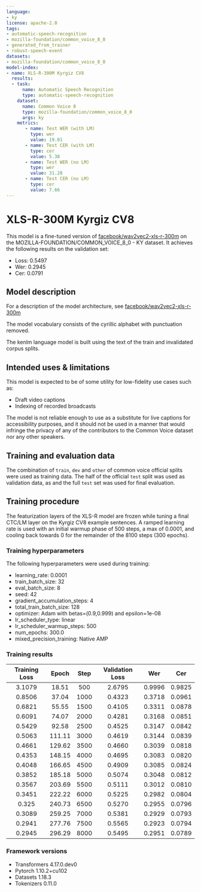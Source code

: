 ```yaml
---
language:
- ky
license: apache-2.0
tags:
- automatic-speech-recognition
- mozilla-foundation/common_voice_8_0
- generated_from_trainer
- robust-speech-event
datasets:
- mozilla-foundation/common_voice_8_0
model-index:
- name: XLS-R-300M Kyrgiz CV8
  results:
  - task: 
      name: Automatic Speech Recognition 
      type: automatic-speech-recognition
    dataset:
      name: Common Voice 8
      type: mozilla-foundation/common_voice_8_0
      args: ky
    metrics:
       - name: Test WER (with LM)
         type: wer
         value: 19.01
       - name: Test CER (with LM)
         type: cer
         value: 5.38
       - name: Test WER (no LM)
         type: wer
         value: 31.28
       - name: Test CER (no LM)
         type: cer
         value: 7.66
---
```


<!-- This model card has been generated automatically according to the information the Trainer had access to. You
should probably proofread and complete it, then remove this comment. -->

# XLS-R-300M Kyrgiz CV8

This model is a fine-tuned version of [facebook/wav2vec2-xls-r-300m](https://huggingface.co/facebook/wav2vec2-xls-r-300m) on the MOZILLA-FOUNDATION/COMMON_VOICE_8_0 - KY dataset.
It achieves the following results on the validation set:
- Loss: 0.5497
- Wer: 0.2945
- Cer: 0.0791

## Model description

For a description of the model architecture, see [facebook/wav2vec2-xls-r-300m](https://huggingface.co/facebook/wav2vec2-xls-r-300m)

The model vocabulary consists of the cyrillic alphabet with punctuation removed.

The kenlm language model is built using the text of the train and invalidated corpus splits.

## Intended uses & limitations

This model is expected to be of some utility for low-fidelity use cases such as:
- Draft video captions
- Indexing of recorded broadcasts

The model is not reliable enough to use as a substitute for live captions for accessibility purposes, and it should not be used in a manner that would infringe the privacy of any of the contributors to the Common Voice dataset nor any other speakers.

## Training and evaluation data

The combination of `train`, `dev` and `other` of common voice official splits were used as training data. The half of the official `test` split was used as validation data, as and the full `test` set was used for final evaluation.

## Training procedure

The featurization layers of the XLS-R model are frozen while tuning a final CTC/LM layer on the Kyrgiz CV8 example sentences. A ramped learning rate is used with an initial warmup phase of 500 steps, a max of 0.0001, and cooling back towards 0 for the remainder of the 8100 steps (300 epochs).

### Training hyperparameters

The following hyperparameters were used during training:
- learning_rate: 0.0001
- train_batch_size: 32
- eval_batch_size: 8
- seed: 42
- gradient_accumulation_steps: 4
- total_train_batch_size: 128
- optimizer: Adam with betas=(0.9,0.999) and epsilon=1e-08
- lr_scheduler_type: linear
- lr_scheduler_warmup_steps: 500
- num_epochs: 300.0
- mixed_precision_training: Native AMP

### Training results

| Training Loss | Epoch  | Step | Validation Loss | Wer    | Cer    |
|:-------------:|:------:|:----:|:---------------:|:------:|:------:|
| 3.1079        | 18.51  | 500  | 2.6795          | 0.9996 | 0.9825 |
| 0.8506        | 37.04  | 1000 | 0.4323          | 0.3718 | 0.0961 |
| 0.6821        | 55.55  | 1500 | 0.4105          | 0.3311 | 0.0878 |
| 0.6091        | 74.07  | 2000 | 0.4281          | 0.3168 | 0.0851 |
| 0.5429        | 92.58  | 2500 | 0.4525          | 0.3147 | 0.0842 |
| 0.5063        | 111.11 | 3000 | 0.4619          | 0.3144 | 0.0839 |
| 0.4661        | 129.62 | 3500 | 0.4660          | 0.3039 | 0.0818 |
| 0.4353        | 148.15 | 4000 | 0.4695          | 0.3083 | 0.0820 |
| 0.4048        | 166.65 | 4500 | 0.4909          | 0.3085 | 0.0824 |
| 0.3852        | 185.18 | 5000 | 0.5074          | 0.3048 | 0.0812 |
| 0.3567        | 203.69 | 5500 | 0.5111          | 0.3012 | 0.0810 |
| 0.3451        | 222.22 | 6000 | 0.5225          | 0.2982 | 0.0804 |
| 0.325         | 240.73 | 6500 | 0.5270          | 0.2955 | 0.0796 |
| 0.3089        | 259.25 | 7000 | 0.5381          | 0.2929 | 0.0793 |
| 0.2941        | 277.76 | 7500 | 0.5565          | 0.2923 | 0.0794 |
| 0.2945        | 296.29 | 8000 | 0.5495          | 0.2951 | 0.0789 |


### Framework versions

- Transformers 4.17.0.dev0
- Pytorch 1.10.2+cu102
- Datasets 1.18.3
- Tokenizers 0.11.0
